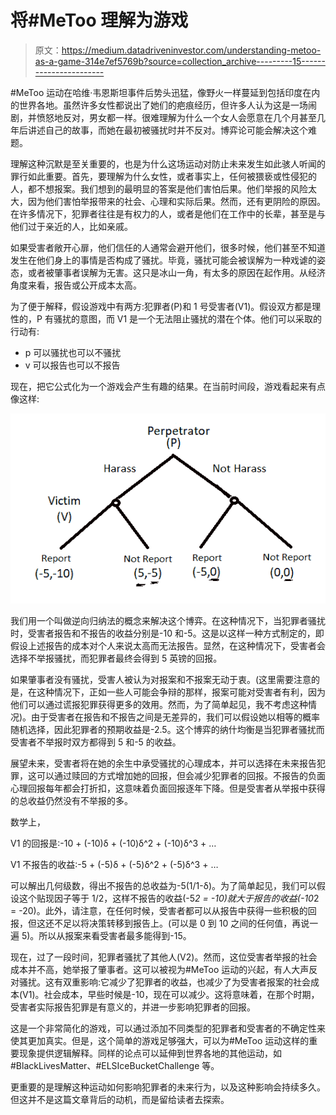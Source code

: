 # 将#MeToo 理解为游戏

> 原文：<https://medium.datadriveninvestor.com/understanding-metoo-as-a-game-314e7ef5769b?source=collection_archive---------15----------------------->

#MeToo 运动在哈维·韦恩斯坦事件后势头迅猛，像野火一样蔓延到包括印度在内的世界各地。虽然许多女性都说出了她们的疤痕经历，但许多人认为这是一场闹剧，并愤怒地反对，男女都一样。很难理解为什么一个女人会愿意在几个月甚至几年后讲述自己的故事，而她在最初被骚扰时并不反对。博弈论可能会解决这个难题。

理解这种沉默是至关重要的，也是为什么这场运动对防止未来发生如此骇人听闻的罪行如此重要。首先，要理解为什么女性，或者事实上，任何被猥亵或性侵犯的人，都不想报案。我们想到的最明显的答案是他们害怕后果。他们举报的风险太大，因为他们害怕举报带来的社会、心理和实际后果。然而，还有更阴险的原因。在许多情况下，犯罪者往往是有权力的人，或者是他们在工作中的长辈，甚至是与他们过于亲近的人，比如亲戚。

如果受害者敞开心扉，他们信任的人通常会避开他们，很多时候，他们甚至不知道发生在他们身上的事情是否构成了骚扰。毕竟，骚扰可能会被误解为一种戏谑的姿态，或者被肇事者误解为无害。这只是冰山一角，有太多的原因在起作用。从经济角度来看，报告或公开成本太高。

为了便于解释，假设游戏中有两方:犯罪者(P)和 1 号受害者(V1)。假设双方都是理性的，P 有骚扰的意图，而 V1 是一个无法阻止骚扰的潜在个体。他们可以采取的行动有:

*   p 可以骚扰也可以不骚扰
*   v 可以报告也可以不报告

现在，把它公式化为一个游戏会产生有趣的结果。在当前时间段，游戏看起来有点像这样:

![](img/a23b64ec9848ed2f9c7708bbecdf5320.png)

我们用一个叫做逆向归纳法的概念来解决这个博弈。在这种情况下，当犯罪者骚扰时，受害者报告和不报告的收益分别是-10 和-5。这是以这样一种方式制定的，即假设上述报告的成本对个人来说太高而无法报告。显然，在这种情况下，受害者会选择不举报骚扰，而犯罪者最终会得到 5 英镑的回报。

如果肇事者没有骚扰，受害人被认为对报案和不报案无动于衷。(这里需要注意的是，在这种情况下，正如一些人可能会争辩的那样，报案可能对受害者有利，因为他们可以通过谎报犯罪获得更多的效用。然而，为了简单起见，我不考虑这种情况)。由于受害者在报告和不报告之间是无差异的，我们可以假设她以相等的概率随机选择，因此犯罪者的预期收益是-2.5。这个博弈的纳什均衡是当犯罪者骚扰而受害者不举报时双方都得到 5 和-5 的收益。

展望未来，受害者将在她的余生中承受骚扰的心理成本，并可以选择在未来报告犯罪，这可以通过赎回的方式增加她的回报，但会减少犯罪者的回报。不报告的负面心理回报每年都会打折扣，这意味着负面回报逐年下降。但是受害者从举报中获得的总收益仍然没有不举报的多。

数学上，

V1 的回报是:-10 + (-10)δ + (-10)δ^2 + (-10)δ^3 + …

V1 不报告的收益:-5 + (-5)δ + (-5)δ^2 + (-5)δ^3 + …

可以解出几何级数，得出不报告的总收益为-5(1/1-δ)。为了简单起见，我们可以假设这个贴现因子等于 1/2，这样不报告的收益(-5*2 = -10)就大于报告的收益(-10*2 = -20)。此外，请注意，在任何时候，受害者都可以从报告中获得一些积极的回报，但这还不足以将决策转移到报告上。(可以是 0 到 10 之间的任何值，再说一遍 5)。所以从报案来看受害者最多能得到-15。

现在，过了一段时间，犯罪者骚扰了其他人(V2)。然而，这位受害者举报的社会成本并不高，她举报了肇事者。这可以被视为#MeToo 运动的兴起，有人大声反对骚扰。这有双重影响:它减少了犯罪者的收益，也减少了为受害者报案的社会成本(V1)。社会成本，早些时候是-10，现在可以减少。这将意味着，在那个时期，受害者实际报告犯罪是有意义的，并进一步影响犯罪者的回报。

这是一个非常简化的游戏，可以通过添加不同类型的犯罪者和受害者的不确定性来使其更加真实。但是，这个简单的游戏足够强大，可以为#MeToo 运动这样的重要现象提供逻辑解释。同样的论点可以延伸到世界各地的其他运动，如#BlackLivesMatter、#ELSIceBucketChallenge 等。

更重要的是理解这种运动如何影响犯罪者的未来行为，以及这种影响会持续多久。但这并不是这篇文章背后的动机，而是留给读者去探索。